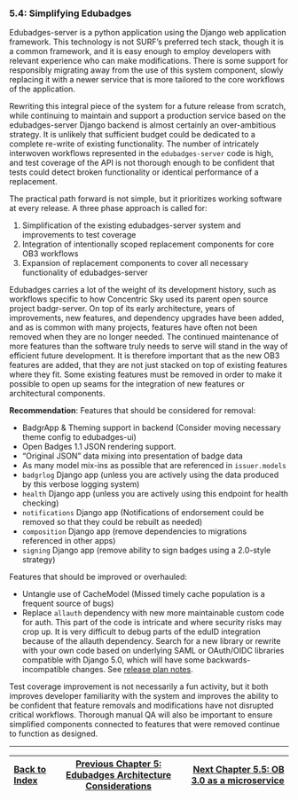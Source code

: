### 5.4: Simplifying Edubadges

Edubadges-server is a python application using the Django web application framework. This technology is not SURF’s preferred tech stack, though it is a common framework, and it is easy enough to employ developers with relevant experience who can make modifications. There is some support for responsibly migrating away from the use of this system component, slowly replacing it with a newer service that is more tailored to the core workflows of the application.

Rewriting this integral piece of the system for a future release from scratch, while continuing to maintain and support a production service based on the edubadges-server Django backend is almost certainly an over-ambitious strategy. It is unlikely that sufficient budget could be dedicated to a complete re-write of existing functionality. The number of intricately interwoven workflows represented in the `edubadges-server` code is high, and test coverage of the API is not thorough enough to be confident that tests could detect broken functionality or identical performance of a replacement.

The practical path forward is not simple, but it prioritizes working software at every release. A three phase approach is called for:

1.  Simplification of the existing edubadges-server system and improvements to test coverage
2.  Integration of intentionally scoped replacement components for core OB3 workflows
3.  Expansion of replacement components to cover all necessary functionality of edubadges-server

Edubadges carries a lot of the weight of its development history, such as workflows specific to how Concentric Sky used its parent open source project badgr-server. On top of its early architecture, years of improvements, new features, and dependency upgrades have been added, and as is common with many projects, features have often not been removed when they are no longer needed. The continued maintenance of more features than the software truly needs to serve will stand in the way of efficient future development. It is therefore important that as the new OB3 features are added, that they are not just stacked on top of existing features where they fit. Some existing features must be removed in order to make it possible to open up seams for the integration of new features or architectural components.

**Recommendation**: Features that should be considered for removal:

*   BadgrApp & Theming support in backend (Consider moving necessary theme config to edubadges-ui)
*   Open Badges 1.1 JSON rendering support.
*   “Original JSON” data mixing into presentation of badge data
*   As many model mix-ins as possible that are referenced in `issuer.models`
*   `badgrlog` Django app (unless you are actively using the data produced by this verbose logging system)
*   `health` Django app (unless you are actively using this endpoint for health checking)
*   `notifications` Django app (Notifications of endorsement could be removed so that they could be rebuilt as needed)
*   `composition` Django app (remove dependencies to migrations referenced in other apps)
*   `signing` Django app (remove ability to sign badges using a 2.0-style strategy)

Features that should be improved or overhauled:

*   Untangle use of CacheModel (Missed timely cache population is a frequent source of bugs)
*   Replace `allauth` dependency with new more maintainable custom code for auth. This part of the code is intricate and where security risks may crop up. It is very difficult to debug parts of the eduID integration because of the allauth dependency. Search for a new library or rewrite with your own code based on underlying SAML or OAuth/OIDC libraries compatible with Django 5.0, which will have some backwards-incompatible changes. See [release plan notes](https://django.readthedocs.io/en/latest/releases/5.0.html#backwards-incompatible-5-0).

Test coverage improvement is not necessarily a fun activity, but it both improves developer familiarity with the system and improves the ability to be confident that feature removals and modifications have not disrupted critical workflows. Thorough manual QA will also be important to ensure simplified components connected to features that were removed continue to function as designed.

---

| [Back to Index](ob3-edubadges/README.md)   |  [Previous Chapter 5: Edubadges Architecture Considerations](ob3-edubadges/50-edubadges-architecture-considerations.md) |    [Next Chapter 5.5: OB 3.0 as a microservice](ob3-edubadges/55-ob3-as-a-microservice.md) |
| :--- | :---: | ---: |
